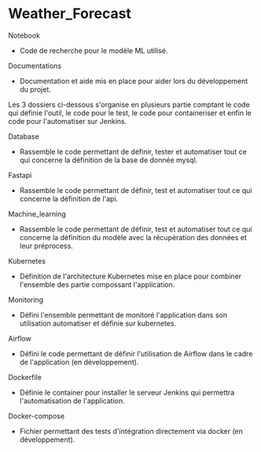 # Weather_Forecast  

Notebook  
* Code de recherche pour le modèle ML utilisé.

Documentations
* Documentation et aide mis en place pour aider lors du développement du projet.
  
Les 3 dossiers ci-dessous s'organise en plusieurs partie comptant le code qui définie l'outil, le code pour le test, le code pour containeriser et enfin le code pour l'automatiser sur Jenkins.  
  
Database
* Rassemble le code permettant de définir, tester et automatiser tout ce qui concerne la définition de la base de donnée mysql.  
  
Fastapi  
* Rassemble le code permettant de définir, test et automatiser tout ce qui concerne la définition de l'api.  
  
Machine_learning  
* Rassemble le code permettant de définir, test et automatiser tout ce qui concerne la définition du modèle avec la récupération des données et leur préprocess.  
  
  
Kubernetes  
* Définition de l'architecture Kubernetes mise en place pour combiner l'ensemble des partie compossant l'application.  
  
Monitoring  
* Défini l'ensemble permettant de monitoré l'application dans son utilisation automatiser et définie sur kubernetes.

Airflow  
* Défini le code permettant de définir l'utilisation de Airflow dans le cadre de l'application (en développement).
  
Dockerfile  
* Définie le container pour installer le serveur Jenkins qui permettra l'automatisation de l'application.  

Docker-compose
* Fichier permettant des tests d'intégration directement via docker (en développement).

